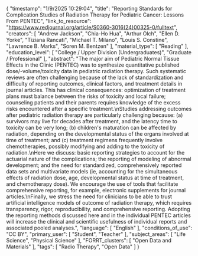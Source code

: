 {
    "timestamp": "1/9/2025 10:29:04",
    "title": "Reporting Standards for Complication Studies of Radiation Therapy for Pediatric Cancer: Lessons From PENTEC",
    "link_to_resource": "https://www.redjournal.org/article/S0360-3016(24)00325-0/fulltext",
    "creators": [
        "Andrew Jackson",
        "Chia-Ho Hua",
        "Arthur Olch",
        "Ellen D. Yorke",
        "Tiziana Rancati",
        "Michael T. Milano",
        "Louis S. Constine",
        "Lawrence B. Marks",
        "Soren M. Bentzen"
    ],
    "material_type": [
        "Reading"
    ],
    "education_level": [
        "College / Upper Division (Undergraduates)",
        "Graduate / Professional"
    ],
    "abstract": "The major aim of Pediatric Normal Tissue Effects in the Clinic (PENTEC) was to synthesize quantitative published dose/-volume/toxicity data in pediatric radiation therapy. Such systematic reviews are often challenging because of the lack of standardization and difficulty of reporting outcomes, clinical factors, and treatment details in journal articles. This has clinical consequences: optimization of treatment plans must balance between the risks of toxicity and local failure; counseling patients and their parents requires knowledge of the excess risks encountered after a specific treatment.\nStudies addressing outcomes after pediatric radiation therapy are particularly challenging because: (a) survivors may live for decades after treatment, and the latency time to toxicity can be very long; (b) children's maturation can be affected by radiation, depending on the developmental status of the organs involved at time of treatment; and (c) treatment regimens frequently involve chemotherapies, possibly modifying and adding to the toxicity of radiation.\nHere we discuss: basic reporting strategies to account for the actuarial nature of the complications; the reporting of modeling of abnormal development; and the need for standardized, comprehensively reported data sets and multivariate models (ie, accounting for the simultaneous effects of radiation dose, age, developmental status at time of treatment, and chemotherapy dose). We encourage the use of tools that facilitate comprehensive reporting, for example, electronic supplements for journal articles.\nFinally, we stress the need for clinicians to be able to trust artificial intelligence models of outcome of radiation therapy, which requires transparency, rigor, reproducibility, and comprehensive reporting. Adopting the reporting methods discussed here and in the individual PENTEC articles will increase the clinical and scientific usefulness of individual reports and associated pooled analyses.",
    "language": [
        "English"
    ],
    "conditions_of_use": "CC BY",
    "primary_user": [
        "Student",
        "Teacher"
    ],
    "subject_areas": [
        "Life Science",
        "Physical Science"
    ],
    "FORRT_clusters": [
        "Open Data and Materials"
    ],
    "tags": [
        "Radio Therapy",
        "Open Data"
    ]
}